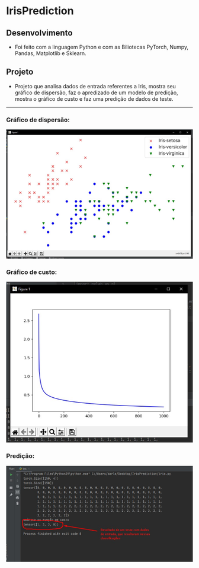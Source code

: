 # IrisPrediction
## Desenvolvimento
* Foi feito com a linguagem Python e com as Biliotecas PyTorch, Numpy, Pandas, Matplotlib e Sklearn.
## Projeto
* Projeto que analisa dados de entrada referentes a Iris, mostra seu gráfico de dispersão, faz o apredizado de um modelo de predição, mostra o gráfico de custo e faz uma predição de dados de teste.

---

### Gráfico de dispersão:
<p align="center"> <img src="https://github.com/DarlanNoetzold/IrisPrediction/blob/main/Iris01.jpg" />
  
### Gráfico de custo:
<p align="center"> <img src="https://github.com/DarlanNoetzold/IrisPrediction/blob/main/Iris02.jpg" />
  
### Predição:
<p align="center"> <img src="https://github.com/DarlanNoetzold/IrisPrediction/blob/main/Iris03.jpg" />

